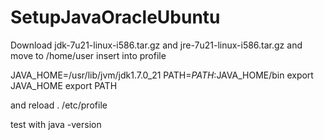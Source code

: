 SetupJavaOracleUbuntu
=====================

Download jdk-7u21-linux-i586.tar.gz and jre-7u21-linux-i586.tar.gz and move to /home/user 
insert into profile

JAVA_HOME=/usr/lib/jvm/jdk1.7.0_21
PATH=$PATH:$JAVA_HOME/bin
export JAVA_HOME
export PATH

and reload 
. /etc/profile

test with 
java -version
